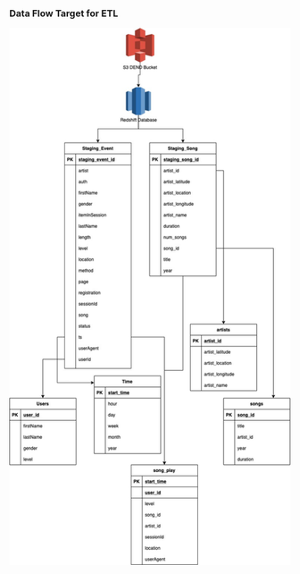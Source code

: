 ### Data Flow Target for ETL
![DataFlow](https://github.com/ogierpaul/Udacity-Data-Engineer-NanoDegree/blob/wip/99-Appendix/DataTransformation.jpg)
